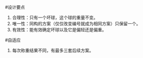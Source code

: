 
#设计要点  
1. 合理性：只有一个坏球，这个球的重量不变。  
1. 唯一性：同构的方案（仅仅改变编号就成为相同方案）只保留一个。  
1. 有效性：能有效确定坏球以及它是偏轻还是偏重。

#自适应
1. 每次称重结果不同，有最多三套后续方案。  
